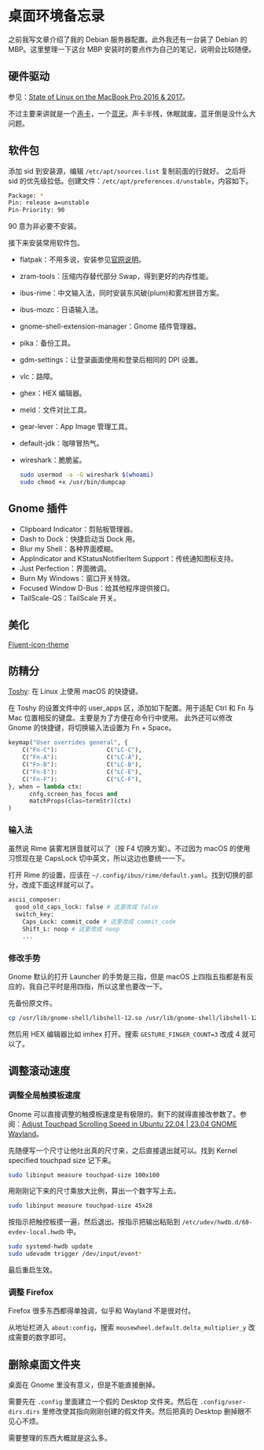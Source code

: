 # 桌面环境备忘录

之前我写文章介绍了我的 Debian 服务器配置。此外我还有一台装了 Debian 的 MBP。这里整理一下这台 MBP 安装时的要点作为自己的笔记，说明会比较随便。

## 硬件驱动

参见：[State of Linux on the MacBook Pro 2016 & 2017](https://github.com/Dunedan/mbp-2016-linux)。

不过主要来讲就是一个[声卡](https://github.com/davidjo/snd_hda_macbookpro)，一个[蓝牙](https://github.com/leifliddy/macbook12-bluetooth-driver)。声卡半残，休眠就废。蓝牙倒是没什么大问题。

## 软件包

添加 sid 到安装源，编辑 `/etc/apt/sources.list` 复制前面的行就好。
之后将 sid 的优先级拉低。创建文件：`/etc/apt/preferences.d/unstable`，内容如下。

```sh                     
Package: *
Pin: release a=unstable
Pin-Priority: 90
```

90 意为非必要不安装。

接下来安装常用软件包。

- flatpak：不用多说，安装参见[官网说明](https://flatpak.org/setup/Debian)。
- zram-tools：压缩内存替代部分 Swap，得到更好的内存性能。
- ibus-rime：中文输入法，同时安装东风破(plum)和雾凇拼音方案。
- ibus-mozc：日语输入法。
- gnome-shell-extension-manager：Gnome 插件管理器。
- pika：备份工具。
- gdm-settings：让登录画面使用和登录后相同的 DPI 设置。
- vlc：路障。
- ghex：HEX 编辑器。
- meld：文件对比工具。
- gear-lever：App Image 管理工具。
- default-jdk：咖啡冒热气。
- wireshark：脆脆鲨。

  ```bash
  sudo usermod -a -G wireshark $(whoami)
  sudo chmod +x /usr/bin/dumpcap
  ```

## Gnome 插件

- Clipboard Indicator：剪贴板管理器。
- Dash to Dock：快捷启动当 Dock 用。
- Blur my Shell：各种界面模糊。
- AppIndicator and KStatusNotifierItem Support：传统通知图标支持。
- Just Perfection：界面微调。
- Burn My Windows：窗口开关特效。
- Focused Window D-Bus：给其他程序提供接口。
- TailScale-QS：TailScale 开关。

## 美化

[Fluent-icon-theme](https://github.com/vinceliuice/Fluent-icon-theme)

## 防精分

[Toshy](https://github.com/RedBearAK/toshy): 在 Linux 上使用 macOS 的快捷键。

在 Toshy 的设置文件中的 user_apps 区，添加如下配置。用于适配 Ctrl 和 Fn 与 Mac 位置相反的键盘。主要是为了方便在命令行中使用。
此外还可以修改 Gnome 的快捷键，将切换输入法设置为 Fn + Space。

```python
keymap("User overrides general", {
    C("Fn-C"):              C("LC-C"),
    C("Fn-A"):              C("LC-A"),
    C("Fn-B"):              C("LC-B"),
    C("Fn-E"):              C("LC-E"),
    C("Fn-F"):              C("LC-F"),
}, when = lambda ctx:
      cnfg.screen_has_focus and
      matchProps(clas=termStr)(ctx)
)
```

### 输入法

虽然说 Rime 装雾凇拼音就可以了（按 F4 切换方案）。不过因为 macOS 的使用习惯现在是 CapsLock 切中英文，所以这边也要统一一下。

打开 Rime 的设置，应该在 `~/.config/ibus/rime/default.yaml`。找到切换的部分，改成下面这样就可以了。

```bash
ascii_composer:
  good_old_caps_lock: false # 这里改成 false
  switch_key:
    Caps_Lock: commit_code # 这里改成 commit_code
    Shift_L: noop # 这里改成 noop
    ... 
```

### 修改手势

Gnome 默认的打开 Launcher 的手势是三指，但是 macOS 上四指五指都是有反应的，我自己平时是用四指，所以这里也要改一下。

先备份原文件。

```bash
cp /usr/lib/gnome-shell/libshell-12.so /usr/lib/gnome-shell/libshell-12.so.bak
```

然后用 HEX 编辑器比如 imhex 打开。搜索 `GESTURE_FINGER_COUNT=3` 改成 4 就可以了。

## 调整滚动速度

### 调整全局触摸板速度

Gnome 可以直接调整的触摸板速度是有极限的。剩下的就得直接改参数了。参阅：[Adjust Touchpad Scrolling Speed in Ubuntu 22.04 | 23.04 GNOME Wayland](https://ubuntuhandbook.org/index.php/2023/05/adjust-touchpad-scrolling-ubuntu/)。

先随便写一个尺寸让他吐出真的尺寸来，之后直接退出就可以。找到 Kernel specified touchpad size 记下来。

```bash
sudo libinput measure touchpad-size 100x100
```

用刚刚记下来的尺寸乘放大比例，算出一个数字写上去。

```bash
sudo libinput measure touchpad-size 45x28
```

按指示把触控板摸一遍，然后退出。按指示把输出粘贴到 `/etc/udev/hwdb.d/60-evdev-local.hwdb` 中。

```bash
sudo systemd-hwdb update
sudo udevadm trigger /dev/input/event*
```

最后重启生效。

### 调整 Firefox

Firefox 很多东西都得单独调，似乎和 Wayland 不是很对付。

从地址栏进入 `about:config`，搜索 `mousewheel.default.delta_multiplier_y` 改成需要的数字即可。

## 删除桌面文件夹

桌面在 Gnome 里没有意义，但是不能直接删掉。

需要先在 `.config` 里面建立一个假的 Desktop 文件夹。然后在 `.config/user-dirs.dirs` 里修改使其指向刚刚创建的假文件夹。然后把真的 Desktop 删掉眼不见心不烦。

需要整理的东西大概就是这么多。
